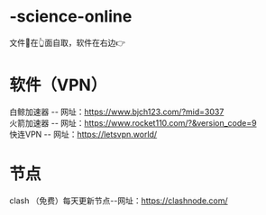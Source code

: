 # -science-online
文件📃在👆面自取，软件在右边👉       


# 软件（VPN）
 
白鲸加速器 -- 网址：https://www.bjch123.com/?mid=3037        
火箭加速器 -- 网址：https://www.rocket110.com/?&version_code=9  
快连VPN   -- 网址：https://letsvpn.world/

# 节点
clash （免费）每天更新节点--网址：https://clashnode.com/

